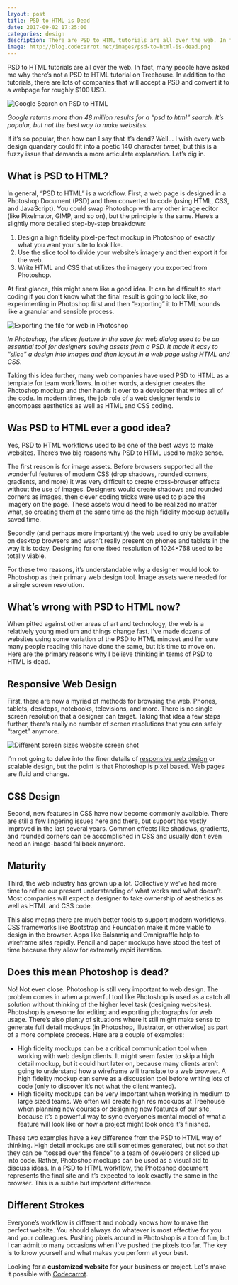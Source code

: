 ```yaml
---
layout: post
title: PSD to HTML is Dead
date: 2017-09-02 17:25:00
categories: design
description: There are PSD to HTML tutorials are all over the web. In fact, many have searched on Google how to convert PSD to HTML. So why is it dead?
image: http://blog.codecarrot.net/images/psd-to-html-is-dead.png
---
```


PSD to HTML tutorials are all over the web. In fact, many people have asked me why there’s not a PSD to HTML tutorial on Treehouse. In addition to the tutorials, there are lots of companies that will accept a PSD and convert it to a webpage for roughly $100 USD.

![Google Search on PSD to HTML](http://blog.codecarrot.net/images/google-search-on-psd2html.png)

*Google returns more than 48 million results for a “psd to html” search. It’s popular, but not the best way to make websites.*

If it’s so popular, then how can I say that it’s dead? Well… I wish every web design quandary could fit into a poetic 140 character tweet, but this is a fuzzy issue that demands a more articulate explanation. Let’s dig in.

## What is PSD to HTML?

In general, “PSD to HTML” is a workflow. First, a web page is designed in a Photoshop Document (PSD) and then converted to code (using HTML, CSS, and JavaScript). You could swap Photoshop with any other image editor (like Pixelmator, GIMP, and so on), but the principle is the same. Here’s a slightly more detailed step-by-step breakdown:

1. Design a high fidelity pixel-perfect mockup in Photoshop of exactly what you want your site to look like.
2. Use the slice tool to divide your website’s imagery and then export it for the web.
3. Write HTML and CSS that utilizes the imagery you exported from Photoshop.

At first glance, this might seem like a good idea. It can be difficult to start coding if you don’t know what the final result is going to look like, so experimenting in Photoshop first and then “exporting” it to HTML sounds like a granular and sensible process.

![Exporting the file for web in Photoshop](http://blog.codecarrot.net/images/exporting-the-file-for-web-in-photoshop.png)

*In Photoshop, the slices feature in the save for web dialog used to be an essential tool for designers saving assets from a PSD. It made it easy to “slice” a design into images and then layout in a web page using HTML and CSS.*

Taking this idea further, many web companies have used PSD to HTML as a template for team workflows. In other words, a designer creates the Photoshop mockup and then hands it over to a developer that writes all of the code. In modern times, the job role of a web designer tends to encompass aesthetics as well as HTML and CSS coding.

## Was PSD to HTML ever a good idea?

Yes, PSD to HTML workflows used to be one of the best ways to make websites. There’s two big reasons why PSD to HTML used to make sense.

The first reason is for image assets. Before browsers supported all the wonderful features of modern CSS (drop shadows, rounded corners, gradients, and more) it was very difficult to create cross-browser effects without the use of images. Designers would create shadows and rounded corners as images, then clever coding tricks were used to place the imagery on the page. These assets would need to be realized no matter what, so creating them at the same time as the high fidelity mockup actually saved time.

Secondly (and perhaps more importantly) the web used to only be available on desktop browsers and wasn’t really present on phones and tablets in the way it is today. Designing for one fixed resolution of 1024×768 used to be totally viable.

For these two reasons, it’s understandable why a designer would look to Photoshop as their primary web design tool. Image assets were needed for a single screen resolution.

## What’s wrong with PSD to HTML now?

When pitted against other areas of art and technology, the web is a relatively young medium and things change fast. I’ve made dozens of websites using some variation of the PSD to HTML mindset and I’m sure many people reading this have done the same, but it’s time to move on. Here are the primary reasons why I believe thinking in terms of PSD to HTML is dead.

## Responsive Web Design

First, there are now a myriad of methods for browsing the web. Phones, tablets, desktops, notebooks, televisions, and more. There is no single screen resolution that a designer can target. Taking that idea a few steps further, there’s really no number of screen resolutions that you can safely “target” anymore.

![Different screen sizes website screen shot](http://blog.codecarrot.net/images/different-screensizes-website-screenshot.png)

I’m not going to delve into the finer details of [responsive web design](/10-reasons-website-needs-mobile-optimized) or scalable design, but the point is that Photoshop is pixel based. Web pages are fluid and change.

## CSS Design

Second, new features in CSS have now become commonly available. There are still a few lingering issues here and there, but support has vastly improved in the last several years. Common effects like shadows, gradients, and rounded corners can be accomplished in CSS and usually don’t even need an image-based fallback anymore.

## Maturity

Third, the web industry has grown up a lot. Collectively we’ve had more time to refine our present understanding of what works and what doesn’t. Most companies will expect a designer to take ownership of aesthetics as well as HTML and CSS code.

This also means there are much better tools to support modern workflows. CSS frameworks like Bootstrap and Foundation make it more viable to design in the browser. Apps like Balsamiq and Omnigraffle help to wireframe sites rapidly. Pencil and paper mockups have stood the test of time because they allow for extremely rapid iteration.

## Does this mean Photoshop is dead?

No! Not even close. Photoshop is still very important to web design. The problem comes in when a powerful tool like Photoshop is used as a catch all solution without thinking of the higher level task (designing websites). Photoshop is awesome for editing and exporting photographs for web usage. There’s also plenty of situations where it still might make sense to generate full detail mockups (in Photoshop, Illustrator, or otherwise) as part of a more complete process. Here are a couple of examples:

* High fidelity mockups can be a critical communication tool when working with web design clients. It might seem faster to skip a high detail mockup, but it could hurt later on, because many clients aren’t going to understand how a wireframe will translate to a web browser. A high fidelity mockup can serve as a discussion tool before writing lots of code (only to discover it’s not what the client wanted).
* High fidelity mockups can be very important when working in medium to large sized teams. We often will create high res mockups at Treehouse when planning new courses or designing new features of our site, because it’s a powerful way to sync everyone’s mental model of what a feature will look like or how a project might look once it’s finished.

These two examples have a key difference from the PSD to HTML way of thinking. High detail mockups are still sometimes generated, but not so that they can be “tossed over the fence” to a team of developers or sliced up into code. Rather, Photoshop mockups can be used as a visual aid to discuss ideas. In a PSD to HTML workflow, the Photoshop document represents the final site and it’s expected to look exactly the same in the browser. This is a subtle but important difference.

## Different Strokes

Everyone’s workflow is different and nobody knows how to make the perfect website. You should always do whatever is most effective for you and your colleagues. Pushing pixels around in Photoshop is a ton of fun, but I can admit to many occasions when I’ve pushed the pixels too far. The key is to know yourself and what makes you perform at your best.

Looking for a **customized website** for your business or project. Let's make it possible with [Codecarrot](http://codecarrot.net/).
